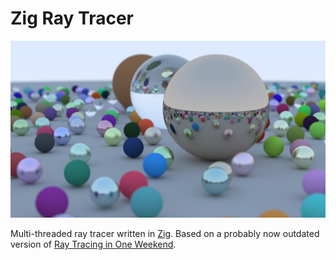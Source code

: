# Zig Ray Tracer

![Spheres](cover.webp)

Multi-threaded ray tracer written in [Zig](https://ziglang.org/).
Based on a probably now outdated version of [Ray Tracing in One Weekend](https://raytracing.github.io/books/RayTracingInOneWeekend.html).